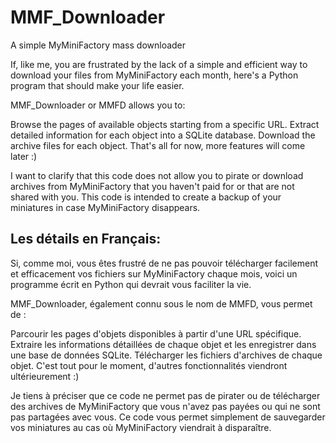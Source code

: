# MMF_Downloader
A simple MyMiniFactory mass downloader

If, like me, you are frustrated by the lack of a simple and efficient way to download your files from MyMiniFactory each month, here's a Python program that should make your life easier.

MMF_Downloader or MMFD allows you to:

Browse the pages of available objects starting from a specific URL.
Extract detailed information for each object into a SQLite database.
Download the archive files for each object.
That's all for now, more features will come later :)

I want to clarify that this code does not allow you to pirate or download archives from MyMiniFactory that you haven't paid for or that are not shared with you. This code is intended to create a backup of your miniatures in case MyMiniFactory disappears.

## Les détails en Français:
Si, comme moi, vous êtes frustré de ne pas pouvoir télécharger facilement et efficacement vos fichiers sur MyMiniFactory chaque mois, voici un programme écrit en Python qui devrait vous faciliter la vie.

MMF_Downloader, également connu sous le nom de MMFD, vous permet de :

Parcourir les pages d'objets disponibles à partir d'une URL spécifique.
Extraire les informations détaillées de chaque objet et les enregistrer dans une base de données SQLite.
Télécharger les fichiers d'archives de chaque objet.
C'est tout pour le moment, d'autres fonctionnalités viendront ultérieurement :)

Je tiens à préciser que ce code ne permet pas de pirater ou de télécharger des archives de MyMiniFactory que vous n'avez pas payées ou qui ne sont pas partagées avec vous. Ce code vous permet simplement de sauvegarder vos miniatures au cas où MyMiniFactory viendrait à disparaître.

